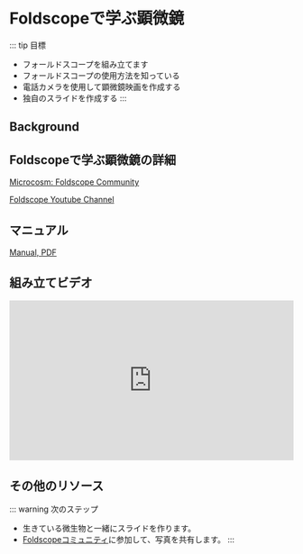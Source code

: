 # Foldscopeで学ぶ顕微鏡

::: tip 目標
- フォールドスコープを組み立てます
- フォールドスコープの使用方法を知っている
- 電話カメラを使用して顕微鏡映画を作成する
- 独自のスライドを作成する
:::

## Background

## Foldscopeで学ぶ顕微鏡の詳細

[Microcosm: Foldscope Community](https://microcosmos.foldscope.com)

[Foldscope Youtube Channel](https://www.youtube.com/c/FoldscopeInstruments/)

## マニュアル

[Manual, PDF](https://static1.squarespace.com/static/57bccd1f3e00bea28d5766aa/t/5afd16df562fa78cc7ed8041/1526535920392/Foldscope_instruction-sheet_V2.pdf)

## 組み立てビデオ

<div style="padding:56.25% 0 0 0;position:relative;"><iframe src="https://player.vimeo.com/video/581090843?badge=0&amp;autopause=0&amp;player_id=0&amp;app_id=58479" frameborder="0" allow="autoplay; fullscreen; picture-in-picture" allowfullscreen style="position:absolute;top:0;left:0;width:100%;height:100%;" title="バイオ祭り- Foldscopeの作り方。"></iframe></div><script src="https://player.vimeo.com/api/player.js"></script>

## その他のリソース

::: warning 次のステップ
- 生きている微生物と一緒にスライドを作ります。
- [Foldscopeコミュニティ](https://microcosmos.foldscope.com)に参加して、写真を共有します。
:::
